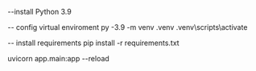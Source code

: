 --install Python 3.9


-- config virtual enviroment
py -3.9 -m venv .venv
.venv\scripts\activate

-- install requirements
pip install -r requirements.txt


uvicorn app.main:app --reload

